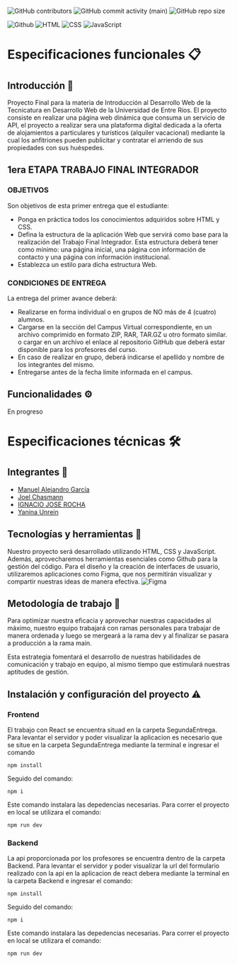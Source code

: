 ![GitHub contributors](https://img.shields.io/github/contributors/Manuelgarcia1/TP-dise-oweb?style=plastic&label=Colaboradores&labelColor=transparent&color=green)
![GitHub commit activity (main)](https://img.shields.io/github/commit-activity/t/Manuelgarcia1/TP-dise-oweb/main?style=plastic&label=main%20commits&color=yellow)
![GitHub repo size](https://img.shields.io/github/repo-size/Manuelgarcia1/TP-dise-oweb?style=plastic&label=tama%C3%B1o&color=%234d3636)


![Github](https://img.shields.io/badge/Github-%23181717?style=for-the-badge&logo=github&logoColor=white)
![HTML](https://img.shields.io/badge/HTML5-E34F26?style=for-the-badge&logo=html5&logoColor=white)
![CSS](https://img.shields.io/badge/CSS3-1572B6?style=for-the-badge&logo=css3&logoColor=white)
![JavaScript](https://img.shields.io/badge/JavaScript-F7DF1E?style=for-the-badge&logo=javascript&logoColor=black)

# Especificaciones funcionales :clipboard:


## Introducción 🌟
Proyecto Final para la materia de Introducción al Desarrollo Web de la Tecnicatura en Desarrollo Web de la Universidad de Entre Ríos. El proyecto consiste en realizar una página web dinámica que consuma un servicio de API, el proyecto a realizar sera una plataforma digital dedicada a la oferta de alojamientos a particulares y turísticos (alquiler vacacional) mediante la cual los anfitriones pueden publicitar y contratar el arriendo de sus propiedades con sus huéspedes.

## 1era ETAPA TRABAJO FINAL INTEGRADOR

### OBJETIVOS
Son objetivos de esta primer entrega que el estudiante:
- Ponga en práctica todos los conocimientos adquiridos sobre HTML y CSS.
- Defina la estructura de la aplicación Web que servirá como base para la realización del Trabajo Final Integrador. Esta estructura deberá tener como mínimo: una página inicial, una página con información de contacto y una página con información institucional.
- Establezca un estilo para dicha estructura Web.

### CONDICIONES DE ENTREGA
La entrega del primer avance deberá:
- Realizarse en forma individual o en grupos de NO más de 4 (cuatro) alumnos.
- Cargarse en la sección del Campus Virtual correspondiente, en un archivo comprimido en formato ZIP, RAR, TAR.GZ u otro formato similar. o cargar en un archivo el enlace al repositorio GitHub que deberá estar disponible para los profesores del curso.
- En caso de realizar en grupo, deberá indicarse el apellido y nombre de los integrantes del mismo.
- Entregarse antes de la fecha límite informada en el campus.


## Funcionalidades :gear:
En progreso 

# Especificaciones técnicas 🛠️

## Integrantes 👥
- [Manuel Alejandro García](https://github.com/Manuelgarcia1)
- [Joel Chasmann](https://github.com/ChasmannJoel)
- [IGNACIO JOSE ROCHA](https://github.com/ignacio-Jose-Rocha)
- [Yanina Unrein](https://github.com/Yanina-Unrein)

 
## Tecnologías y herramientas 🚀

Nuestro proyecto será desarrollado utilizando HTML, CSS y JavaScript. Además, aprovecharemos herramientas esenciales como Github para la gestión del código. Para el diseño y la creación de interfaces de usuario, utilizaremos aplicaciones como Figma, que nos permitirán visualizar y compartir nuestras ideas de manera efectiva.
![Figma](https://www.figma.com/file/Ou9J8RxD93kXtFHnGAsD3b/Proyecto-Web?type=design&node-id=0%3A1&mode=design&t=gbqU1NRnPoEgd9ia-1)

## Metodología de trabajo 🔄

Para optimizar nuestra eficacia y aprovechar nuestras capacidades al máximo, nuestro equipo trabajará con ramas personales para trabajar de manera ordenada y luego se mergeará a la rama dev y al finalizar se pasara a producción a la rama main.

Esta estrategia fomentará el desarrollo de nuestras habilidades de comunicación y trabajo en equipo, al mismo tiempo que estimulará nuestras aptitudes de gestión.


## Instalación y configuración del proyecto ⚠️
### Frontend

El trabajo con React se encuentra situad en la carpeta SegundaEntrega.
Para levantar el servidor y poder visualizar la aplicacion es necesario que se situe en la carpeta SegundaEntrega mediante la terminal e ingresar el comando

```npm install```

Seguido del comando:

```npm i```

Este comando instalara las depedencias necesarias.
Para correr el proyecto en local se utilizara el comando: 

```npm run dev```


### Backend
La api proporcionada por los profesores se encuentra dentro de la carpeta Backend.
Para levantar el servidor y poder visualizar la url del formulario realizado con la api en la aplicacion de react debera mediante la terminal en la carpeta Backend e ingresar el comando:

```npm install```


Seguido del comando:

```npm i```

Este comando instalara las depedencias necesarias.
Para correr el proyecto en local se utilizara el comando: 

```npm run dev```



